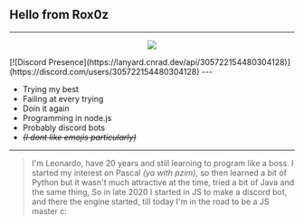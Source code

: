 ## Hello from Rox0z
---
<p align="center">
  <a href="https://discord.gg/policia">
    <img src="https://img.shields.io/discord/275458197941125121?color=5865f2&label=%2Fpolicia&logo=discord&logoColor=fff&style=for-the-badge" />
  </a>
</p>
[![Discord Presence](https://lanyard.cnrad.dev/api/305722154480304128)](https://discord.com/users/305722154480304128)
---

- Trying my best
- Failing at every trying
- Doin it again
- Programming in node.js
- Probably discord bots
- ~~_(I dont like emojis particularly)_~~

---

> I'm Leonardo, have 20 years and still learning to program like a boss. I started my interest on Pascal _(ya with pzim)_, so then learned a bit of Python but it wasn't much attractive at the time, tried a bit of Java and the same thing, So in late 2020 I started in JS to make a discord bot, and there the engine started, till today I'm in the road to be a JS master c:
